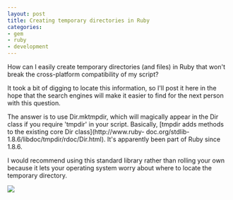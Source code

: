 ```yaml
---
layout: post
title: Creating temporary directories in Ruby
categories:
- gem
- ruby
- development
---
```

How can I easily create temporary directories (and files) in Ruby that won't
break the cross-platform compatibility of my script?

It took a bit of digging to locate this information, so I'll post it here in
the hope that the search engines will make it easier to find for the next
person with this question.

The answer is to use Dir.mktmpdir, which will magically appear in the Dir
class if you require 'tmpdir' in your script. Basically, [tmpdir adds methods
to the existing core Dir class](http://www.ruby-
doc.org/stdlib-1.8.6/libdoc/tmpdir/rdoc/Dir.html). It's apparently been part
of Ruby since 1.8.6.

I would recommend using this standard library rather than rolling your own
because it lets your operating system worry about where to locate the
temporary directory.

![](http://media.tumblr.com/tumblr_lwvqm6EkVK1r3t3xr.png)
